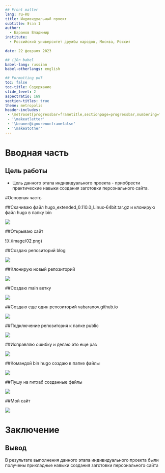 ```yaml
---
## Front matter
lang: ru-RU
title: Индивидуальный проект
subtitle: Этап 1
author:
  - Баранов Владимир
institute:
  - Российский университет дружбы народов, Москва, Россия
 
date: 22 февраля 2023

## i18n babel
babel-lang: russian
babel-otherlangs: english

## Formatting pdf
toc: false
toc-title: Содержание
slide_level: 2
aspectratio: 169
section-titles: true
theme: metropolis
header-includes:
 - \metroset{progressbar=frametitle,sectionpage=progressbar,numbering=fraction}
 - '\makeatletter'
 - '\beamer@ignorenonframefalse'
 - '\makeatother'
---
```




# Вводная часть



## Цель работы

- Цель данного этапа индивидуального проекта - приобрести практические навыки создания заготовки персонального сайта.

#Основная часть

##Скачиваю файл hugo_extended_0.110.0_Linux-64bit.tar.gz и клонирую файл hugo в папку bin

![](./image/01.png)

##Открываю сайт 

![(./image/02.png)

##Cоздаю репозиторий blog 

![](./image/03.png)

##Клонирую новый репозиторий 

![](./image/04.png)

##Создаю main ветку 

![](./image/05.png)

##Cоздаю еще один репозиторий vabaranov.github.io

![](./image/06.png)

##Подключение репозитория к папке public 

![](./image/07.png)

##Исправляю ошибку и делаю это еще раз 

![](./image/08.png)

##Командой bin hugo cоздаю в папке файлы 

![](./image/09.png)

##Пушу на гитхаб созданные файлы 

![](./image/10.png)

##Мой сайт 

![](./image/11.png)


# Заключение

## Вывод

В результате выполнения данного этапа индивидуального проекта были получены прикладные навыки cоздания заготовки персонального сайта
